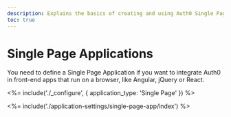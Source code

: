 ```yaml
---
description: Explains the basics of creating and using Auth0 Single Page applications.
toc: true
---
```

# Single Page Applications

You need to define a Single Page Application if you want to integrate Auth0 in front-end apps that run on a browser, like Angular, jQuery or React. 

<%= include('./_configure', { application_type: 'Single Page' }) %>

<%= include('./application-settings/single-page-app/index') %>
